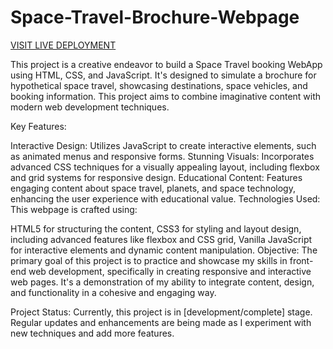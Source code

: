 # Space-Travel-Brochure-Webpage

<a href="https://space-travel-brochure-webpage.netlify.app/">VISIT LIVE DEPLOYMENT</a>


This project is a creative endeavor to build a Space Travel booking WebApp using HTML, CSS, and JavaScript. It's designed to simulate a brochure for hypothetical space travel, showcasing destinations, space vehicles, and booking information. This project aims to combine imaginative content with modern web development techniques.

Key Features:

Interactive Design: Utilizes JavaScript to create interactive elements, such as animated menus and responsive forms.
Stunning Visuals: Incorporates advanced CSS techniques for a visually appealing layout, including flexbox and grid systems for responsive design.
Educational Content: Features engaging content about space travel, planets, and space technology, enhancing the user experience with educational value.
Technologies Used:
This webpage is crafted using:

HTML5 for structuring the content,
CSS3 for styling and layout design, including advanced features like flexbox and CSS grid,
Vanilla JavaScript for interactive elements and dynamic content manipulation.
Objective:
The primary goal of this project is to practice and showcase my skills in front-end web development, specifically in creating responsive and interactive web pages. It's a demonstration of my ability to integrate content, design, and functionality in a cohesive and engaging way.

Project Status:
Currently, this project is in [development/complete] stage. Regular updates and enhancements are being made as I experiment with new techniques and add more features.
